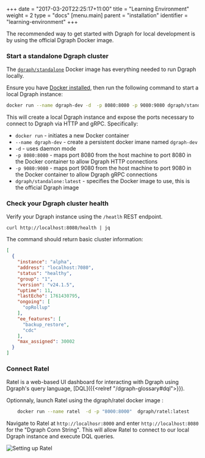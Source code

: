 +++
date = "2017-03-20T22:25:17+11:00"
title = "Learning Environment"
weight = 2
type = "docs"
[menu.main]
    parent = "installation"
    identifier = "learning-environment"
+++




The recommended way to get started with Dgraph for local development is by using
the official Dgraph Docker image.

### Start a standalone Dgraph cluster

The [`dgraph/standalone`](https://hub.docker.com/r/dgraph/standalone) Docker image has everything needed to run Dgraph locally.

Ensure you have [Docker installed](https://www.docker.com/), then run the following command to start a local Dgraph instance:

```bash
docker run --name dgraph-dev -d  -p 8080:8080 -p 9080:9080 dgraph/standalone:latest
```

This will create a local Dgraph instance and expose the ports necessary to connect to Dgraph via HTTP and gRPC. Specifically:

* `docker run` - initiates a new Docker container
* `--name dgraph-dev` - create a persistent docker imane named `dgraph-dev`
* `-d` - uses daemon mode
* `-p 8080:8080` - maps port 8080 from the host machine to port 8080 in the Docker container to allow Dgraph HTTP connections
* `-p 9080:9080` - maps port 9080 from the host machine to port 9080 in the Docker container to allow Dgraph gRPC connections
* `dgraph/standalone:latest` - specifies the Docker image to use, this is the official Dgraph image 

### Check your Dgraph cluster health
Verify your Dgraph instance using the `/heatlh` REST endpoint.

```shell
curl http://localhost:8080/health | jq
```
The command should return basic cluster information:
```json
[
  {
    "instance": "alpha",
    "address": "localhost:7080",
    "status": "healthy",
    "group": "1",
    "version": "v24.1.5",
    "uptime": 11,
    "lastEcho": 1761430795,
    "ongoing": [
      "opRollup"
    ],
    "ee_features": [
      "backup_restore",
      "cdc"
    ],
    "max_assigned": 30002
  }
]
```

### Connect Ratel
Ratel is a web-based UI dashboard for interacting with Dgraph using Dgraph's query language, [DQL]({{<relref "/dgraph-glossary#dql">}}).

Optionnaly, launch Ratel using the dgraph/ratel docker image :

``` sh
    docker run --name ratel  -d -p "8000:8000"  dgraph/ratel:latest
```

Navigate to Ratel at `http://localhosr:8000` and enter `http://localhost:8080` for the "Dgraph Conn String".
This will allow Ratel to connect to our local Dgraph instance and execute DQL queries.

   ![Setting up Ratel](/images/dgraph/quickstart/ratel-docker-connection.png)


